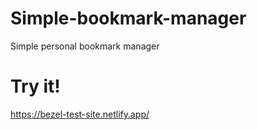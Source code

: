 # Simple-bookmark-manager

Simple personal bookmark manager

# Try it!
https://bezel-test-site.netlify.app/
